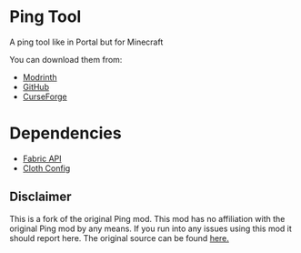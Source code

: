 # Ping Tool
A ping tool like in Portal but for Minecraft

You can download them from:
 - [Modrinth](https://modrinth.com/mod/lp1S4OVU)
 - [GitHub](https://github.com/FlashyReese/ping-fabric)
 - [CurseForge](https://minecraft.curseforge.com/projects/ping-fabric)

# Dependencies
- [Fabric API](https://www.curseforge.com/minecraft/mc-mods/fabric-api)
- [Cloth Config](https://www.curseforge.com/minecraft/mc-mods/cloth-config)

## Disclaimer

This is a fork of the original Ping mod. This mod has no affiliation with the original Ping mod by any means. If you run into any issues using this mod it should report here. The original source can be found [here.](https://github.com/GirafiStudios/Ping)
